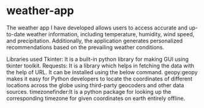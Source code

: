 # weather-app
The weather app I have developed allows users to access accurate and up-to-date weather information, including temperature, humidity, wind speed, and precipitation. Additionally, the application generates personalized recommendations based on the prevailing weather conditions.

Libraries used
Tkinter: It is a built-in python library for making GUI using tkinter toolkit.
Requests: It is a library which helps in fetching the data with the help of URL. It can be installed using the below command.
geopy:geopy makes it easy for Python developers to locate the coordinates of different locations across the globe using third-party geocoders and other data sources.
timezonefinder:It is a python package for looking up the corresponding timezone for given coordinates on earth entirely offline.

